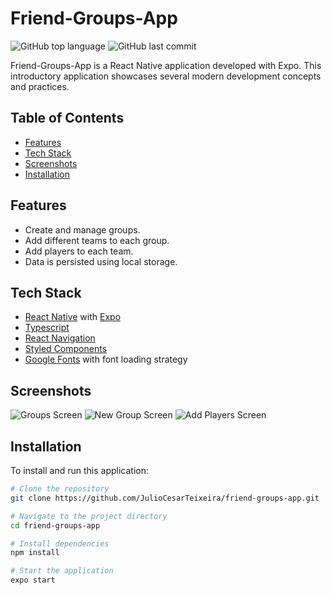 # Friend-Groups-App

![GitHub top language](https://img.shields.io/github/languages/top/JulioCesarTeixeira/friend-groups-app?style=flat-square)
![GitHub last commit](https://img.shields.io/github/last-commit/JulioCesarTeixeira/friend-groups-app?style=flat-square)

Friend-Groups-App is a React Native application developed with Expo. This introductory application showcases several modern development concepts and practices.

## Table of Contents

- [Features](#features)
- [Tech Stack](#tech-stack)
- [Screenshots](#screenshots)
- [Installation](#installation)
<!--
- [License](#license)
-->
## Features

- Create and manage groups.
- Add different teams to each group.
- Add players to each team.
- Data is persisted using local storage.

## Tech Stack

- [React Native](https://reactnative.dev/) with [Expo](https://expo.dev/)
- [Typescript](https://www.typescriptlang.org/)
- [React Navigation](https://reactnavigation.org/)
- [Styled Components](https://styled-components.com/)
- [Google Fonts](https://fonts.google.com/) with font loading strategy

## Screenshots

![Groups Screen](src/assets/groups-screen.png)
![New Group Screen](src/assets/new-group-screen.png)
![Add Players Screen](src/assets/add-players-screen.png)

## Installation

To install and run this application:

```bash
# Clone the repository
git clone https://github.com/JulioCesarTeixeira/friend-groups-app.git

# Navigate to the project directory
cd friend-groups-app

# Install dependencies
npm install

# Start the application
expo start
```

<!--
## License

This project is licensed under the terms of the MIT license. See [LICENSE](LICENSE.md) for more details.
-->
